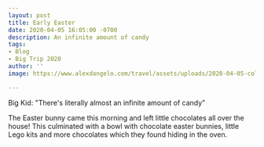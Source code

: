 ```yaml
---
layout: post
title: Early Easter
date: 2020-04-05 16:05:00 -0700
description: An infinite amount of candy
tags:
- Blog
- Big Trip 2020
author: ''
image: https://www.alexdangelo.com/travel/assets/uploads/2020-04-05-colorful-striped-easter-hershey-kisses.jpg

---
```

Big Kid: "There's literally almost an infinite amount of candy"

The Easter bunny came this morning and left little chocolates all over the house! This culminated with a bowl with chocolate easter bunnies, little Lego kits and more chocolates which they found hiding in the oven.